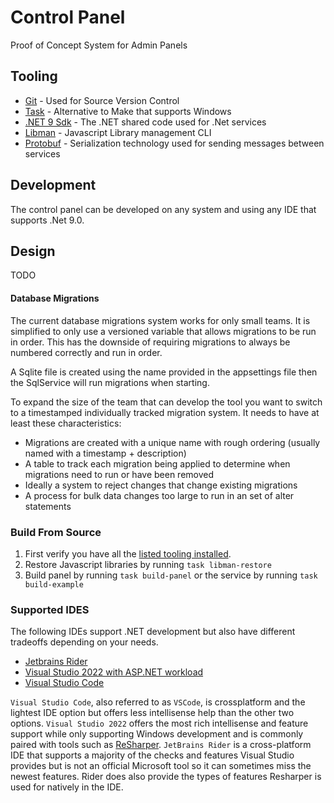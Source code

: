 # Control Panel

Proof of Concept System for Admin Panels

## Tooling

- [Git](https://git-scm.com/) - Used for Source Version Control
- [Task](https://taskfile.dev/installation/) - Alternative to Make that supports Windows
- [.NET 9 Sdk](https://dotnet.microsoft.com/en-us/download) - The .NET shared code used for .Net services
- [Libman](https://learn.microsoft.com/en-us/aspnet/core/client-side/libman/libman-cli?view=aspnetcore-9.0#installation) - Javascript Library management CLI 
- [Protobuf](https://learn.microsoft.com/en-us/aspnet/core/grpc/protobuf?view=aspnetcore-9.0) - Serialization technology used for sending messages between services

## Development

The control panel can be developed on any system and using any IDE that supports .Net 9.0.

## Design

TODO

#### Database Migrations

The current database migrations system works for only small teams. It is simplified to only use a versioned variable that allows migrations to be run in order. This has the downside of requiring migrations to always be numbered correctly and run in order.

A Sqlite file is created using the name provided in the appsettings file then the SqlService will run migrations when starting.

To expand the size of the team that can develop the tool you want to switch to a timestamped individually tracked migration system. It needs to have at least these characteristics:

- Migrations are created with a unique name with rough ordering (usually named with a timestamp + description)
- A table to track each migration being applied to determine when migrations need to run or have been removed
- Ideally a system to reject changes that change existing migrations
- A process for bulk data changes too large to run in an set of alter statements

### Build From Source

1. First verify you have all the [listed tooling installed](#tooling).
2. Restore Javascript libraries by running `task libman-restore`
3. Build panel by running `task build-panel` or the service by running `task build-example`

### Supported IDES

The following IDEs support .NET development but also have different tradeoffs depending on your needs.

- [Jetbrains Rider](https://www.jetbrains.com/rider/)
- [Visual Studio 2022 with ASP.NET workload](https://visualstudio.microsoft.com/)
- [Visual Studio Code](https://code.visualstudio.com/)

`Visual Studio Code`, also referred to as `VSCode`, is crossplatform and the lightest IDE option but offers less intellisense help than the other two options.
`Visual Studio 2022` offers the most rich intellisense and feature support while only supporting Windows development and is commonly paired with tools such as [ReSharper](https://www.jetbrains.com/resharper/).
`JetBrains Rider` is a cross-platform IDE that supports a majority of the checks and features Visual Studio provides but is not an official Microsoft tool so it can sometimes miss the newest features. Rider does also provide the types of features Resharper is used for natively in the IDE.